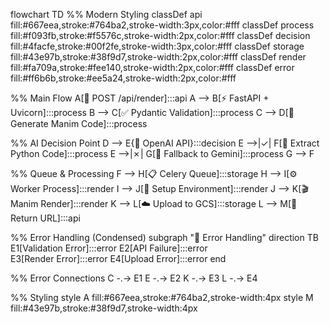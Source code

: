 flowchart TD
  %% Modern Styling
  classDef api fill:#667eea,stroke:#764ba2,stroke-width:3px,color:#fff
  classDef process fill:#f093fb,stroke:#f5576c,stroke-width:2px,color:#fff
  classDef decision fill:#4facfe,stroke:#00f2fe,stroke-width:3px,color:#fff
  classDef storage fill:#43e97b,stroke:#38f9d7,stroke-width:2px,color:#fff
  classDef render fill:#fa709a,stroke:#fee140,stroke-width:2px,color:#fff
  classDef error fill:#ff6b6b,stroke:#ee5a24,stroke-width:2px,color:#fff

  %% Main Flow
  A[🚀 POST /api/render]:::api 
  A --> B[⚡ FastAPI + Uvicorn]:::process
  B --> C[✅ Pydantic Validation]:::process
  C --> D[🧠 Generate Manim Code]:::process
  
  %% AI Decision Point
  D --> E{🤖 OpenAI API}:::decision
  E -->|✓| F[📝 Extract Python Code]:::process
  E -->|✗| G[🔄 Fallback to Gemini]:::process
  G --> F
  
  %% Queue & Processing
  F --> H[📋 Celery Queue]:::storage
  H --> I[⚙️ Worker Process]:::render
  I --> J[📁 Setup Environment]:::render
  J --> K[🎬 Manim Render]:::render
  K --> L[☁️ Upload to GCS]:::storage
  L --> M[🎯 Return URL]:::api

  %% Error Handling (Condensed)
  subgraph "🚨 Error Handling"
    direction TB
    E1[Validation Error]:::error
    E2[API Failure]:::error  
    E3[Render Error]:::error
    E4[Upload Error]:::error
  end
  
  %% Error Connections
  C -.-> E1
  E -.-> E2
  K -.-> E3
  L -.-> E4

  %% Styling
  style A fill:#667eea,stroke:#764ba2,stroke-width:4px
  style M fill:#43e97b,stroke:#38f9d7,stroke-width:4px